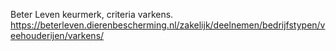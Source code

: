 Beter Leven keurmerk, criteria varkens. https://beterleven.dierenbescherming.nl/zakelijk/deelnemen/bedrijfstypen/veehouderijen/varkens/ 